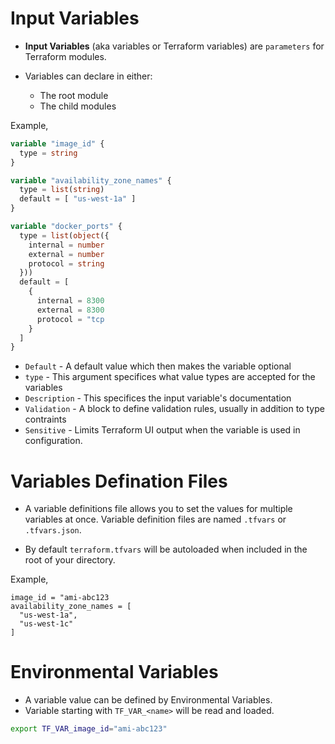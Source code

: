 # Input Variables 
* **Input Variables** (aka variables or Terraform variables) are `parameters` for Terraform modules.

* Variables can declare in either:
  * The root module
  * The child modules

Example,
<br>

```tf
variable "image_id" {
  type = string
}

variable "availability_zone_names" {
  type = list(string)
  default = [ "us-west-1a" ]
}

variable "docker_ports" {
  type = list(object({
    internal = number
    external = number
    protocol = string
  }))
  default = [
    {
      internal = 8300
      external = 8300
      protocol = "tcp
    }
  ]
}
```

* `Default` - A default value which then makes the variable optional
* `type` - This argument specifices what value types are accepted for the variables
* `Description` - This specifices the input variable's documentation
* `Validation` - A block to define validation rules, usually in addition to type contraints
* `Sensitive` - Limits Terraform UI output when the variable is used in configuration.

# Variables Defination Files
* A variable definitions file allows you to set the values for multiple variables at once. Variable definition files are named `.tfvars` or `.tfvars.json`.

* By default `terraform.tfvars` will be autoloaded when included in the root of your directory.

Example,
<br>
```hcl
image_id = "ami-abc123
availability_zone_names = [
  "us-west-1a",
  "us-west-1c"
]
```

# Environmental Variables
* A variable value can be defined by Environmental Variables.
* Variable starting with `TF_VAR_<name>` will be read and loaded.

```sh
export TF_VAR_image_id="ami-abc123"
```